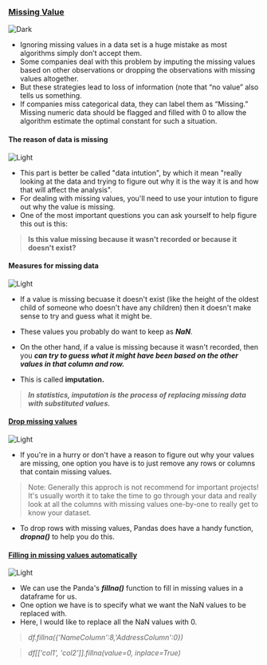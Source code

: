 
### [Missing Value](https://github.com/iAmKankan/Data-Gathering-And-Preprocessing/blob/main/missingvaluehandling.ipynb)
![Dark](https://user-images.githubusercontent.com/12748752/126914729-75e0fed5-fdaa-4216-81c8-719340e80694.png)
* Ignoring missing values in a data set is a huge mistake as most algorithms simply don’t accept them. 
* Some companies deal with this problem by imputing the missing values based on other observations or dropping the observations with missing values altogether. 
* But these strategies lead to loss of information (note that “no value” also tells us something. 
* If companies miss categorical data, they can label them as “Missing.” Missing numeric data should be flagged and filled with 0 to allow the algorithm estimate the optimal constant for such a situation.
#### The reason of data is missing
![Light](https://user-images.githubusercontent.com/12748752/126914730-b5b13ba9-4d20-4ebf-b0ed-231af4c8b984.png)

* This part is better be called "data intution", by which it mean "really looking at the  data and trying to figure out why it is the way it is and how that will affect the analysis". 
* For dealing with missing values, you'll need to use your intution to figure out why the value is missing. 
* One of the most important questions you can ask yourself to help figure this out is this:
> **Is this value missing because it wasn't recorded or because it doesn't exist?**

#### Measures for missing data
![Light](https://user-images.githubusercontent.com/12748752/126914730-b5b13ba9-4d20-4ebf-b0ed-231af4c8b984.png)

* If a value is missing becuase it doesn't exist (like the height of the oldest child of someone who doesn't have any children) then it doesn't make sense to try and guess what it might be. 
* These values you probably do want to keep as _**NaN**_.

* On the other hand, if a value is missing because it wasn't recorded, then you _**can try to guess what it might have been based on the other values in that column and row.**_ 
* This is called **imputation.** 
> _**In statistics, imputation is the process of replacing missing data with substituted values.**_


#### [Drop missing values](https://github.com/iAmKankan/Data-Gathering-And-Preprocessing/blob/main/missingvaluehandling.ipynb)
![Light](https://user-images.githubusercontent.com/12748752/126914730-b5b13ba9-4d20-4ebf-b0ed-231af4c8b984.png)

* If you're in a hurry or don't have a reason to figure out why your values are missing, one option you have is to just remove any rows or columns that contain missing values. 

> Note: Generally this approch is not recommend for important projects! It's usually worth it to take the time to go through your data and really look at all the columns with missing values one-by-one to really get to know your dataset.    

* To drop rows with missing values, Pandas does have a handy function, _**dropna()**_ to help you do this. 

#### [Filling in missing values automatically](https://github.com/iAmKankan/Data-Gathering-And-Preprocessing/blob/main/missingvaluehandling.ipynb)
![Light](https://user-images.githubusercontent.com/12748752/126914730-b5b13ba9-4d20-4ebf-b0ed-231af4c8b984.png)
* We can use the Panda's _**fillna()**_ function to fill in missing values in a dataframe for us.
* One option we have is to specify what we want the NaN values to be replaced with. 
* Here, I would like to replace all the NaN values with 0.

> _df.fillna({'NameColumn':8,'AddressColumn':0})_ 

> _df[['col1', 'col2']].fillna(value=0, inplace=True)_


